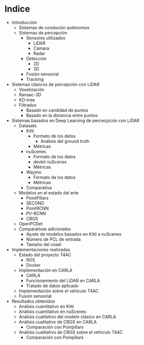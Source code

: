 # Indice

- Introducción
  - Sistemas de condución autónomos
  - Sistemas de percepción
    - Sensores utilizados
      - LiDAR
      - Cámara
      - Radar
    - Detección
      - 2D
      - 3D
    - Fusión sensorial
    - Tracking
- Sistemas clásicos de percepción con LiDAR
  - Voxelización
  - Ransac-3D
  - KD-tree
  - Filtrados
    - Basado en candidad de puntos
    - Basado en la distancia entre puntos
- Sistemas basados en Deep Learning de percecpción con LiDAR
  - Datasets
    - Kitti
      - Formato de los datos
        - Análisis del ground truth
      - Métricas
    - nuScenes
      - Formato de los datos
      - devkit nuScenes
      - Métricas
    - Waymo
      - Formato de los datos
      - Métricas
    - Comparativa
  - Modelos en el estado del arte
    - PointPillars
    - SECOND
    - PointRCNN
    - PV-RCNN
    - CBGS
  - OpenPCDet
  - Comparativas adicionales
    - Ajuste de modelos basados en Kitti a nuScenes
    - Número de PCL de entrada
    - Tamaño del voxel
- Implementaciones realizadas
  - Estado del proyecto T4AC
    - ROS
    - Docker
  - Implementación en CARLA
    - CARLA
    - Funcionamiento del LiDAR en CARLA
    - Tratado de datos aplicado
  - Implementación sobre el vehículo T4AC
  - Fusión sensorial
- Resultados obtenidos
  - Análisis cuantitativo en Kitti
  - Análisis cuantitativo en nuScenes
  - Análisis cualitativo del modelo clásico en CARLA
  - Análisis cualitativo de CBGS en CARLA
    - Comparación con Poinpillars
  - Análisis cualitativo de CBGS sobre el vehículo T4AC
    - Comparación con Poinpillars